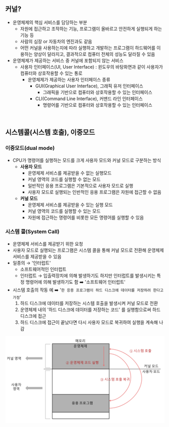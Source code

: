 ## 커널?

- 운영체제의 핵심 서비스를 담당하는 부분
  - 자원에 접근하고 조작하는 기능, 프로그램이 올바르고 안전하게 실행되게 하는 기능 등
  - 사람의 심장 or 자동차의 엔진과도 같음
  - 어떤 커널을 사용하는지에 따라 실행하고 개발하는 프로그램이 하드웨어를 이용하는 양상이 달라지고, 결과적으로 컴퓨터 전체의 성능도 달라질 수 있음
- 운영체제가 제공하는 서비스 중 커널에 포함되지 않는 서비스
  - 사용자 인터페이스(UI, User Interface) : 윈도우의 바탕화면과 같이 사용자가 컴퓨터와 상호작용할 수 있는 통로
    - 운영체제가 제공하는 사용자 인터페이스 종류
      - GUI(Graphical User Interface), 그래픽 유저 인터페이스
        - 그래픽을 기반으로 컴퓨터와 상호작용할 수 있는 인터페이스
      - CLI(Command Line Interface), 커맨드 라인 인터페이스
        - 명령어를 기반으로 컴퓨터와 상호작용할 수 있는 인터페이스

<br>

## 시스템콜(시스템 호출), 이중모드

### 이중모드(dual mode)
  - CPU가 명령어를 실행하는 모드를 크게 사용자 모드와 커널 모드로 구분하는 방식
    - **사용자 모드**
      - 운영체제 서비스를 제공받을 수 없는 실행모드
      - 커널 영역의 코드를 실행할 수 없는 모드
      - 일반적인 응용 프로그램은 기본적으로 사용자 모드로 실행
      - 사용자 모드로 실행되는 인반적인 응용 프로그램은 자원에 접근할 수 없음
    - **커널 모드**
      - 운영체제 서비스를 제공받을 수 있는 실행 모드
      - 커널 영역의 코드를 실행할 수 있는 모드
      - 자원에 접근하는 명령어를 비롯한 모든 명령어를 실행할 수 있음

### 시스템 콜(System Call)
- 운영체제 서비스를 제공받기 위한 요청
- 사용자 모드로 실행되는 프로그램은 시스템 콜을 통해 커널 모드로 전환해 운영체제 서비스를 제공받을 수 있음
- 일종의 → '인터럽트'
  - 소프트웨어적인 인터럽트
  - 인터럽트 → 입출력장치에 의해 발생하기도 하지만 인터럽트를 발생시키는 특정 명령어에 의해 발생하기도 함 ➡️ '소프트웨어 인터럽트'
- 시스템 호출의 작동 예 ➡️ '`한 응용 프로그램이 하드 디스크에 데이터를 저장하려 한다고 가정`'
  1. 하드 디스크에 데이터를 저장하는 시스템 호출을 발생시켜 커널 모드로 전환
  2. 운영체제 내의 '하드 디스크에 데이터를 저장하는 코드' 를 실행함으로써 하드 디스크에 접근
  3. 하드 디스크에 접근이 끝났다면 다시 사용자 모드로 복귀하여 실행을 계속해 나감

<img src="../imege/kenel.png">
